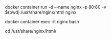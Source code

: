 docker container run -d --name nginx -p 80:80 -v $(pwd):/usr/share/nginx/html nginx

docker container exec -it nginx bash

cd /usr/share/nginx/html/